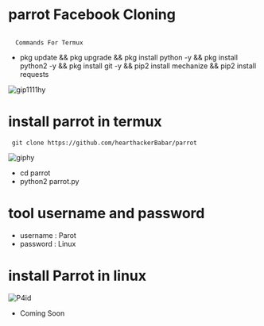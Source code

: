 # parrot Facebook Cloning

```

  Commands For Termux

```

* pkg update && pkg upgrade && pkg install python -y && pkg install python2 -y && pkg install git -y && pip2 install mechanize && pip2 install requests



![gip1111hy](https://user-images.githubusercontent.com/62939512/94789700-f6fe1800-0370-11eb-8ce7-fd9b0c211b23.gif)




# install parrot in termux

```
 git clone https://github.com/hearthackerBabar/parrot

```

![giphy](https://user-images.githubusercontent.com/62939512/94789473-a8e91480-0370-11eb-9dd7-b429df4740d8.gif)

* cd parrot
* python2 parrot.py


# tool username and password

* username : Parot
* password : Linux

# install Parrot in linux

![P4id](https://user-images.githubusercontent.com/62939512/94789804-1c8b2180-0371-11eb-8030-b2b87493fa1a.gif)



+ Coming Soon 
